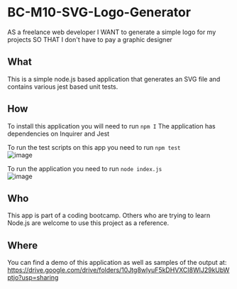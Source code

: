 # BC-M10-SVG-Logo-Generator
AS a freelance web developer I WANT to generate a simple logo for my projects SO THAT I don't have to pay a graphic designer

## What
This is a simple node.js based application that generates an SVG file and contains various jest based unit tests.

## How
To install this application you will need to run `npm I`
The application has dependencies on Inquirer and Jest

To run the test scripts on this app you need to run `npm test`  
![image](https://user-images.githubusercontent.com/119005046/229640154-b5981032-f3e2-43c3-afb9-bba974f69147.png)

To run the application you need to run `node index.js`  
![image](https://user-images.githubusercontent.com/119005046/229640116-3b4bff9a-83f5-4694-a584-063fde9dbd62.png)

## Who
This app is part of a coding bootcamp.
Others who are trying to learn Node.js are welcome to use this project as a reference. 

## Where
You can find a demo of this application as well as samples of the output at: https://drive.google.com/drive/folders/10Jtg8wlyuF5kDHVXCI8WlJ29kUbWptjo?usp=sharing 

